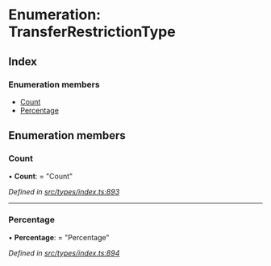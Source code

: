 # Enumeration: TransferRestrictionType

## Index

### Enumeration members

* [Count](transferrestrictiontype.md#count)
* [Percentage](transferrestrictiontype.md#percentage)

## Enumeration members

###  Count

• **Count**: = "Count"

*Defined in [src/types/index.ts:893](https://github.com/PolymathNetwork/polymesh-sdk/blob/524b0225/src/types/index.ts#L893)*

___

###  Percentage

• **Percentage**: = "Percentage"

*Defined in [src/types/index.ts:894](https://github.com/PolymathNetwork/polymesh-sdk/blob/524b0225/src/types/index.ts#L894)*
